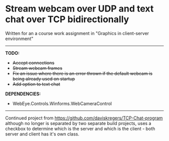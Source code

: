 # Stream webcam over UDP and text chat over TCP bidirectionally

Written for an a course work assignment in "Graphics in client-server environment"


----------


**TODO:**
- ~~Accept connections~~
- ~~Stream webcam frames~~
- ~~Fix an issue where there is an error thrown if the default webcam is being already used on startup~~
- ~~Add option to text chat~~

**DEPENDENCIES:**
- WebEye.Controls.Winforms.WebCameraControl

----------

Continued project from https://github.com/daviskregers/TCP-Chat-program although no longer is separated by two separate build projects, uses a checkbox to determine which is the server and which is the client - both server and client has it's own class.

